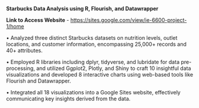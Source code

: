 **Starbucks Data Analysis using R, Flourish, and Datawrapper**

**Link to Access Website** - https://sites.google.com/view/ie-6600-project-1/home

• Analyzed three distinct Starbucks datasets on nutrition levels, outlet locations, and customer information, encompassing 25,000+ records and
40+ attributes.

• Employed R libraries including dplyr, tidyverse, and lubridate for data pre-processing, and utilized Ggplot2, Plotly, and Shiny to craft 10
insightful data visualizations and developed 8 interactive charts using web-based tools like Flourish and Datawrapper.

• Integrated all 18 visualizations into a Google Sites website, effectively communicating key insights derived from the data.
